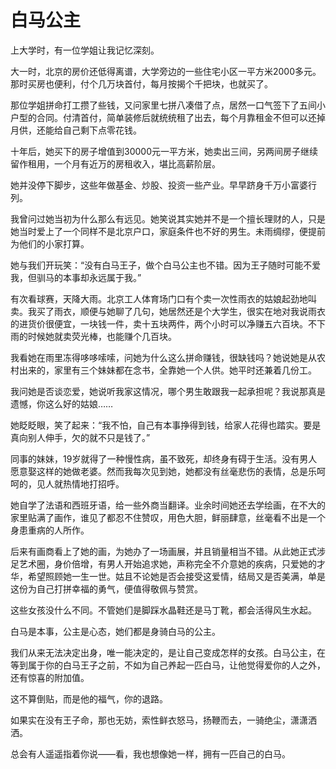 # 白马公主

上大学时，有一位学姐让我记忆深刻。 

大一时，北京的房价还低得离谱，大学旁边的一些住宅小区一平方米2000多元。那时买房也便利，付个几万块首付，每月按揭个千把块，也就买了。 

那位学姐拼命打工攒了些钱，又问家里七拼八凑借了点，居然一口气签下了五间小户型的合同。付清首付，简单装修后就统统租了出去，每个月靠租金不但可以还掉月供，还能给自己剩下点零花钱。 

十年后，她买下的房子增值到30000元一平方米，她卖出三间，另两间房子继续留作租用，一个月有近万的房租收入，堪比高薪阶层。 

她并没停下脚步，这些年做基金、炒股、投资一些产业。早早跻身千万小富婆行列。 

我曾问过她当初为什么那么有远见。她笑说其实她并不是一个擅长理财的人，只是她当时爱上了一个同样不是北京户口，家庭条件也不好的男生。未雨绸缪，便提前为他们的小家打算。 

她与我们开玩笑：“没有白马王子，做个白马公主也不错。因为王子随时可能不爱我，但驯马的本事却永远属于我。” 

有次看球赛，天降大雨。北京工人体育场门口有个卖一次性雨衣的姑娘起劲地叫卖。我买了雨衣，顺便与她聊了几句，她居然还是个大学生，很实在地对我说雨衣的进货价很便宜，一块钱一件，卖十五块两件，两个小时可以净赚五六百块。不下雨的时候她就卖荧光棒，也能赚个几百块。 

我看她在雨里冻得哆哆嗦嗦，问她为什么这么拼命赚钱，很缺钱吗？她说她是从农村出来的，家里有三个妹妹都在念书，全靠她一个人供。她平时还兼着几份工。 

我问她是否谈恋爱，她说听我家这情况，哪个男生敢跟我一起承担呢？我说那真是遗憾，你这么好的姑娘…… 

她眨眨眼，笑了起来：“我不怕，自己有本事挣得到钱，给家人花得也踏实。要是真向别人伸手，欠的就不只是钱了。” 

同事的妹妹，19岁就得了一种慢性病，虽不致死，却终身有碍于生活。没有男人愿意娶这样的她做老婆。然而我每次见到她，她都没有丝毫悲伤的表情，总是乐呵呵的，见人就热情地打招呼。 

她自学了法语和西班牙语，给一些外商当翻译。业余时间她还去学绘画，在不大的家里贴满了画作，谁见了都忍不住赞叹，用色大胆，鲜丽肆意，丝毫看不出是一个身患重病的人所作。 

后来有画商看上了她的画，为她办了一场画展，并且销量相当不错。从此她正式涉足艺术圈，身价倍增，有男人开始追求她，声称完全不介意她的疾病，只爱她的才华，希望照顾她一生一世。姑且不论她是否会接受这爱情，结局又是否美满，单是这份为自己打拼幸福的勇气，便值得敬佩与赞赏。 

这些女孩没什么不同。不管她们是脚踩水晶鞋还是马丁靴，都会活得风生水起。 

白马是本事，公主是心态，她们都是身骑白马的公主。 

我们从来无法决定出身，唯一能决定的，是让自己变成怎样的女孩。白马公主，在等到属于你的白马王子之前，不如为自己养起一匹白马，让他觉得爱你的人之外，还有惊喜的附加值。 

这不算倒贴，而是他的福气，你的退路。 

如果实在没有王子命，那也无妨，索性鲜衣怒马，扬鞭而去，一骑绝尘，潇潇洒洒。 

总会有人遥遥指着你说——看，我也想像她一样，拥有一匹自己的白马。